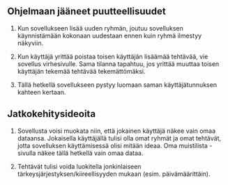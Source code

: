 
## Ohjelmaan jääneet puutteellisuudet

1) Kun sovellukseen lisää uuden ryhmän, joutuu sovelluksen käynnistämään kokonaan uudestaan ennen kuin ryhmä ilmestyy näkyviin.

2) Kun käyttäjä yrittää poistaa toisen käyttäjän lisäämää tehtävää, vie sovellus virhesivulle. Sama tilanna tapahtuu, jos yrittää muuttaa toisen käyttäjän tekemää tehtävää tekemättömäksi.

3) Tällä hetkellä sovellukseen pystyy luomaan saman käyttäjätunnuksen kahteen kertaan.


## Jatkokehitysideoita

1) Sovellusta voisi muokata niin, että jokainen käyttäjä näkee vain omaa dataansa. Jokaisella käyttäjällä tulisi olla omat ryhmät ja omat tehtävät, jotta sovelluksen käyttämisessä olisi mitään ideaa. Oma muistilista -sivulla näkee tällä hetkellä vain omaa dataa. 

2) Tehtävät tulisi voida luokitella jonkinlaiseen tärkeysjärjestyksen/kiireellisyyden mukaan (esim. päivämäärittäin). 

